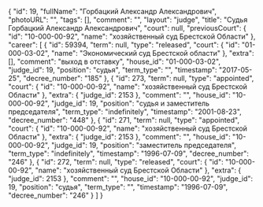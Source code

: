 {
    "id": 19,
    "fullName": "Горбацкий Александр Александрович",
    "photoURL": "",
    "tags": [],
    "comment": "",
    "layout": "judge",
    "title": "Судья Горбацкий Александр Александрович",
    "court": null,
    "previousCourt": {
        "id": "10-000-00-92",
        "name": "хозяйственный суд Брестской Области"
    },
    "career": [
        {
            "id": 59394,
            "term": null,
            "type": "released",
            "court": {
                "id": "01-000-03-02",
                "name": "Экономический суд Брестской области"
            },
            "extra": [],
            "comment": "выход в отставку",
            "house_id": "01-000-03-02",
            "judge_id": 19,
            "position": "судья",
            "term_type": "",
            "timestamp": "2017-05-25",
            "decree_number": "185"
        },
        {
            "id": 273,
            "term": null,
            "type": "appointed",
            "court": {
                "id": "10-000-00-92",
                "name": "хозяйственный суд Брестской Области"
            },
            "extra": {
                "judge_id": 2153
            },
            "comment": "",
            "house_id": "10-000-00-92",
            "judge_id": 19,
            "position": "судья и заместитель председателя",
            "term_type": "indefinitely",
            "timestamp": "2001-08-23",
            "decree_number": "448"
        },
        {
            "id": 271,
            "term": null,
            "type": "appointed",
            "court": {
                "id": "10-000-00-92",
                "name": "хозяйственный суд Брестской Области"
            },
            "extra": {
                "judge_id": 2153
            },
            "comment": "",
            "house_id": "10-000-00-92",
            "judge_id": 19,
            "position": "заместитель председателя",
            "term_type": "indefinitely",
            "timestamp": "1996-07-09",
            "decree_number": "246"
        },
        {
            "id": 272,
            "term": null,
            "type": "released",
            "court": {
                "id": "10-000-00-92",
                "name": "хозяйственный суд Брестской Области"
            },
            "extra": {
                "judge_id": 2153
            },
            "comment": "",
            "house_id": "10-000-00-92",
            "judge_id": 19,
            "position": "судья",
            "term_type": "",
            "timestamp": "1996-07-09",
            "decree_number": "246"
        }
    ]
}